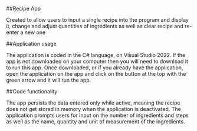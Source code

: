 ##Recipe App

Created to allow users to input a single recipe into the program and display it, change and adjust quantities of ingredients as well as clear recipe and re-enter a new one

##Application usage

The application is coded in the C# language, on Visual Studio 2022.
If the app is not downloaded on your computer then you will need to download it to run this app. 
Once downloaded, or if you already have the application, open the application on the app and click on the button at the top with the green arrow and it will run the app.

##Code functionality

The app persists the data entered only while active, meaning the recipe does not get stored in memory when the application is deactivated.
The application prompts users for input on the number of ingredients and steps as well as the name, quantity and unit of measurement of the ingredients.
